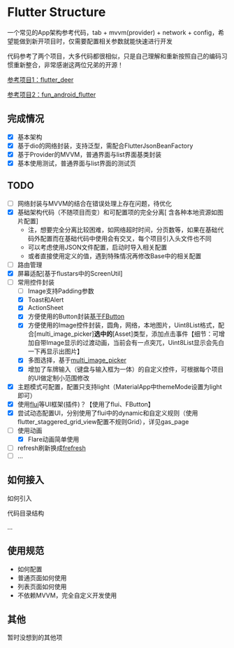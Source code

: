 # Flutter Structure

一个常见的App架构参考代码，tab + mvvm(provider) + network + config，希望能做到新开项目时，仅需要配置相关参数就能快速进行开发

代码参考了两个项目，大多代码都很相似，只是自己理解和重新按照自己的编码习惯重新整合，非常感谢这两位兄弟的开源！

[参考项目1：flutter_deer](https://github.com/simplezhli/flutter_deer)

[参考项目2：fun_android_flutter](https://github.com/phoenixsky/fun_android_flutter)

## 完成情况

- [x] 基本架构
- [x] 基于dio的网络封装，支持泛型，需配合FlutterJsonBeanFactory
- [x] 基于Provider的MVVM，普通界面与list界面基类封装
- [x] 基本使用测试，普通界面与list界面的测试页

## TODO

- [ ] 网络封装与MVVM的结合在错误处理上存在问题，待优化
- [x] 基础架构代码（不随项目而变）和可配置项的完全分离[ 含各种本地资源如图片配置]
  - 注，想要完全分离比较困难，如网络超时时间，分页数等，如果在基础代码外配置而在基础代码中使用会有交叉，每个项目引入头文件也不同
  - 可以考虑使用JSON文件配置，启动时导入相关配置
  - 或者直接使用定义的值，遇到特殊情况再修改Base中的相关配置
- [ ] 路由管理
- [x] 屏幕适配[基于flustars中的ScreenUtil]
- [ ] 常用控件封装
  - [ ] Image支持Padding参数
  - [x] Toast和Alert
  - [x] ActionSheet
  - [x] 方便使用的Button封装[基于FButton](https://github.com/Fliggy-Mobile/fbutton)
  - [x] 方便使用的Image控件封装，圆角，网络，本地图片，Uint8List格式，配合[multi_image_picker]**选中的**[Asset]类型，添加点击事件【细节：可增加自带Image显示的过渡动画，当前会有一点突兀，Uint8List显示会先白一下再显示出图片】
  - [x] 多图选择，基于[multi_image_picker](https://pub.dev/packages/multi_image_picker)
  - [x] 增加了车牌输入（键盘与输入框为一体）的自定义控件，可根据每个项目的UI做定制小范围修改
- [x] 主题模式可配置，配置只支持light（MaterialApp中themeMode设置为light即可）
- [x] 使用[flui](flui)等UI框架(插件)？【使用了flui、FButton】
- [x] 尝试动态配置UI，分别使用了flui中的dynamic和自定义规则（使用flutter_staggered_grid_view配置不规则Grid），详见gas_page
- [ ] 使用动画
  - [x] Flare动画简单使用
- [ ] refresh刷新换成[frefresh](https://github.com/Fliggy-Mobile/frefresh)
- [ ] ...

## 如何接入

如何引入

代码目录结构

...

## 使用规范

- 如何配置
- 普通页面如何使用
- 列表页面如何使用
- 不依赖MVVM，完全自定义开发使用

## 其他

暂时没想到的其他项